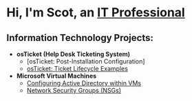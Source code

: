 <h1>Hi, I'm Scot, an <a href="https://www.linkedin.com/in/scot-blair-41812b312/">IT Professional</a></h1>

<h2>Information Technology Projects:</h2>

- <b>osTicket (Help Desk Ticketing System)</b>
  - [osTicket: Post-Installation Configuration] <!-- (https://github.com/ScotBlair/post-install-config) -->
  - [osTicket: Ticket Lifecycle Examples](https://github.com/ScotBlair/ticket-lifecycle)
- <b>Microsoft Virtual Machines</b>
  - [Configuring Active Directory within VMs](https://github.com/ScotBlair/configure-ad)
  - [Network Security Groups (NSGs)](https://github.com/ScotBlair/network-security)

<!-- <h2>Connect with me:</h2>

[<img align="left" alt="Josh | Twitter" width="22px" src="https://cdn.jsdelivr.net/npm/simple-icons@v3/icons/twitter.svg" />][twitter]
[<img align="left" alt="Josh | LinkedIn" width="22px" src="https://cdn.jsdelivr.net/npm/simple-icons@v3/icons/linkedin.svg" />][linkedin]
[<img align="left" alt="Josh | Instagram" width="22px" src="https://cdn.jsdelivr.net/npm/simple-icons@v3/icons/instagram.svg" />][instagram]

[twitter]: https://twitter.com/Scot
[linkedin]: https://linkedin.com/in/Scot -->
